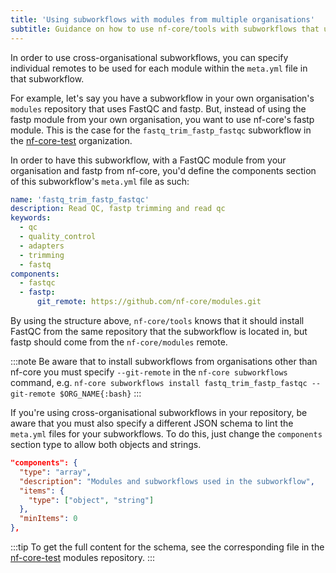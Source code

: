 ```yaml
---
title: 'Using subworkflows with modules from multiple organisations'
subtitle: Guidance on how to use nf-core/tools with subworkflows that use modules from more than one organisation.
---
```


In order to use cross-organisational subworkflows, you can specify individual remotes to be used for each module within the `meta.yml`
file in that subworkflow.

For example, let's say you have a subworkflow in your own organisation's `modules` repository that uses FastQC and fastp.
But, instead of using the fastp module from your own organisation, you want to use nf-core's fastp module. This is the case for the `fastq_trim_fastp_fastqc` subworkflow in the [nf-core-test](https://github.com/nf-core-test/modules/) organization.

In order to have this subworkflow, with a FastQC module from your organisation and fastp from nf-core, you'd define the
components section of this subworkflow's `meta.yml` file as such:

```yaml title="meta.yml" {11-12}
name: 'fastq_trim_fastp_fastqc'
description: Read QC, fastp trimming and read qc
keywords:
  - qc
  - quality_control
  - adapters
  - trimming
  - fastq
components:
  - fastqc
  - fastp:
      git_remote: https://github.com/nf-core/modules.git
```

By using the structure above, `nf-core/tools` knows that it should install FastQC from the same repository that the subworkflow is located
in, but fastp should come from the `nf-core/modules` remote.

:::note
Be aware that to install subworkflows from organisations other than nf-core you must
specify `--git-remote` in the `nf-core subworkflows` command, e.g. `nf-core subworkflows install fastq_trim_fastp_fastqc --git-remote $ORG_NAME{:bash}`
:::

If you're using cross-organisational subworkflows in your repository, be aware that you must also specify a different JSON schema
to lint the `meta.yml` files for your subworkflows.
To do this, just change the `components` section type to allow both objects and strings.

```json
"components": {
  "type": "array",
  "description": "Modules and subworkflows used in the subworkflow",
  "items": {
    "type": ["object", "string"]
  },
  "minItems": 0
},
```

:::tip
To get the full content for the schema, see the corresponding
file in the [nf-core-test](https://github.com/nf-core-test/modules/) modules repository.
:::
